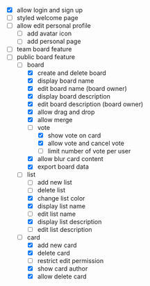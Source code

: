 - [x] allow login and sign up
- [ ] styled welcome page
- [ ] allow edit personal profile
  - [ ] add avatar icon
  - [ ] add personal page
- [ ] team board feature
- [ ] public board feature
  - [ ] board
    - [x] create and delete board
    - [x] display board name
    - [x] edit board name (board owner)
    - [x] display board description
    - [x] edit board description (board owner)
    - [x] allow drag and drop
    - [x] allow merge
    - [ ] vote
      - [x] show vote on card
      - [x] allow vote and cancel vote
      - [ ] limit number of vote per user
    - [x] allow blur card content
    - [x] export board data
  - [ ] list
    - [ ] add new list
    - [ ] delete list
    - [x] change list color
    - [x] display list name
    - [ ] edit list name
    - [x] display list description
    - [ ] edit list description
  - [ ] card
    - [x] add new card
    - [x] delete card
    - [ ] restrict edit permission
    - [x] show card author
    - [x] allow delete card
